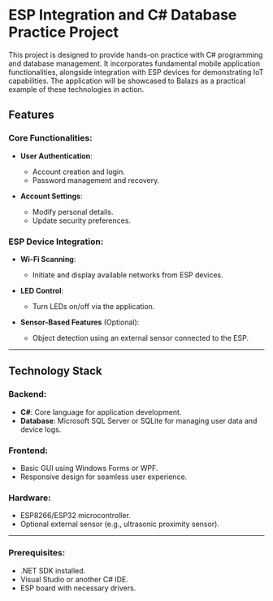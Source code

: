 # ESP Integration and C# Database Practice Project

This project is designed to provide hands-on practice with C# programming and database management. It incorporates fundamental mobile application functionalities, alongside integration with ESP devices for demonstrating IoT capabilities. The application will be showcased to Balazs as a practical example of these technologies in action.

## Features

### Core Functionalities:
- **User Authentication**:
  - Account creation and login.
  - Password management and recovery.

- **Account Settings**:
  - Modify personal details.
  - Update security preferences.

### ESP Device Integration:
- **Wi-Fi Scanning**:
  - Initiate and display available networks from ESP devices.

- **LED Control**:
  - Turn LEDs on/off via the application.

- **Sensor-Based Features** (Optional):
  - Object detection using an external sensor connected to the ESP.

---

## Technology Stack

### Backend:
- **C#**: Core language for application development.
- **Database**: Microsoft SQL Server or SQLite for managing user data and device logs.

### Frontend:
- Basic GUI using Windows Forms or WPF.
- Responsive design for seamless user experience.

### Hardware:
- ESP8266/ESP32 microcontroller.
- Optional external sensor (e.g., ultrasonic proximity sensor).

---

### Prerequisites:

- .NET SDK installed.
- Visual Studio or another C# IDE.
- ESP board with necessary drivers.


